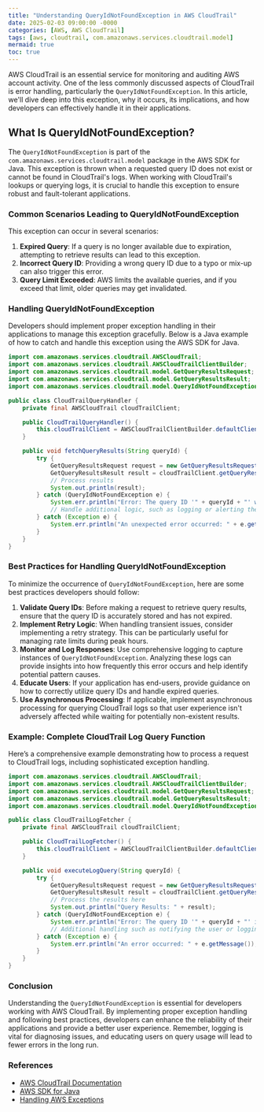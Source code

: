 ```yaml
---
title: "Understanding QueryIdNotFoundException in AWS CloudTrail"
date: 2025-02-03 09:00:00 -0000
categories: [AWS, AWS CloudTrail]
tags: [aws, cloudtrail, com.amazonaws.services.cloudtrail.model]
mermaid: true
toc: true
---
```



AWS CloudTrail is an essential service for monitoring and auditing AWS account activity. One of the less commonly discussed aspects of CloudTrail is error handling, particularly the `QueryIdNotFoundException`. In this article, we'll dive deep into this exception, why it occurs, its implications, and how developers can effectively handle it in their applications.

## What Is QueryIdNotFoundException?

The `QueryIdNotFoundException` is part of the `com.amazonaws.services.cloudtrail.model` package in the AWS SDK for Java. This exception is thrown when a requested query ID does not exist or cannot be found in CloudTrail's logs. When working with CloudTrail's lookups or querying logs, it is crucial to handle this exception to ensure robust and fault-tolerant applications.

### Common Scenarios Leading to QueryIdNotFoundException

This exception can occur in several scenarios:

1. **Expired Query**: If a query is no longer available due to expiration, attempting to retrieve results can lead to this exception.
2. **Incorrect Query ID**: Providing a wrong query ID due to a typo or mix-up can also trigger this error.
3. **Query Limit Exceeded**: AWS limits the available queries, and if you exceed that limit, older queries may get invalidated.

### Handling QueryIdNotFoundException

Developers should implement proper exception handling in their applications to manage this exception gracefully. Below is a Java example of how to catch and handle this exception using the AWS SDK for Java.

```java
import com.amazonaws.services.cloudtrail.AWSCloudTrail;
import com.amazonaws.services.cloudtrail.AWSCloudTrailClientBuilder;
import com.amazonaws.services.cloudtrail.model.GetQueryResultsRequest;
import com.amazonaws.services.cloudtrail.model.GetQueryResultsResult;
import com.amazonaws.services.cloudtrail.model.QueryIdNotFoundException;

public class CloudTrailQueryHandler {
    private final AWSCloudTrail cloudTrailClient;

    public CloudTrailQueryHandler() {
        this.cloudTrailClient = AWSCloudTrailClientBuilder.defaultClient();
    }

    public void fetchQueryResults(String queryId) {
        try {
            GetQueryResultsRequest request = new GetQueryResultsRequest().withQueryId(queryId);
            GetQueryResultsResult result = cloudTrailClient.getQueryResults(request);
            // Process results
            System.out.println(result);
        } catch (QueryIdNotFoundException e) {
            System.err.println("Error: The query ID '" + queryId + "' was not found. Please verify your query ID.");
            // Handle additional logic, such as logging or alerting the user
        } catch (Exception e) {
            System.err.println("An unexpected error occurred: " + e.getMessage());
        }
    }
}
```

### Best Practices for Handling QueryIdNotFoundException

To minimize the occurrence of `QueryIdNotFoundException`, here are some best practices developers should follow:

1. **Validate Query IDs**: Before making a request to retrieve query results, ensure that the query ID is accurately stored and has not expired.
2. **Implement Retry Logic**: When handling transient issues, consider implementing a retry strategy. This can be particularly useful for managing rate limits during peak hours.
3. **Monitor and Log Responses**: Use comprehensive logging to capture instances of `QueryIdNotFoundException`. Analyzing these logs can provide insights into how frequently this error occurs and help identify potential pattern causes.
4. **Educate Users**: If your application has end-users, provide guidance on how to correctly utilize query IDs and handle expired queries.
5. **Use Asynchronous Processing**: If applicable, implement asynchronous processing for querying CloudTrail logs so that user experience isn't adversely affected while waiting for potentially non-existent results.

### Example: Complete CloudTrail Log Query Function

Here’s a comprehensive example demonstrating how to process a request to CloudTrail logs, including sophisticated exception handling.

```java
import com.amazonaws.services.cloudtrail.AWSCloudTrail;
import com.amazonaws.services.cloudtrail.AWSCloudTrailClientBuilder;
import com.amazonaws.services.cloudtrail.model.GetQueryResultsRequest;
import com.amazonaws.services.cloudtrail.model.GetQueryResultsResult;
import com.amazonaws.services.cloudtrail.model.QueryIdNotFoundException;

public class CloudTrailLogFetcher {
    private final AWSCloudTrail cloudTrailClient;

    public CloudTrailLogFetcher() {
        this.cloudTrailClient = AWSCloudTrailClientBuilder.defaultClient();
    }

    public void executeLogQuery(String queryId) {
        try {
            GetQueryResultsRequest request = new GetQueryResultsRequest().withQueryId(queryId);
            GetQueryResultsResult result = cloudTrailClient.getQueryResults(request);
            // Process the results here
            System.out.println("Query Results: " + result);
        } catch (QueryIdNotFoundException e) {
            System.err.println("Error: The query ID '" + queryId + "' is not available. Make sure you're using a valid query ID.");
            // Additional handling such as notifying the user or logging for diagnostics
        } catch (Exception e) {
            System.err.println("An error occurred: " + e.getMessage());
        }
    }
}
```

### Conclusion

Understanding the `QueryIdNotFoundException` is essential for developers working with AWS CloudTrail. By implementing proper exception handling and following best practices, developers can enhance the reliability of their applications and provide a better user experience. Remember, logging is vital for diagnosing issues, and educating users on query usage will lead to fewer errors in the long run.

### References
- [AWS CloudTrail Documentation](https://docs.aws.amazon.com/awscloudtrail/latest/userguide/what-is-cloudtrail.html)
- [AWS SDK for Java](https://aws.amazon.com/sdk-for-java/)
- [Handling AWS Exceptions](https://docs.aws.amazon.com/sdk-for-java/latest/developer-guide/advanced-exceptions.html)